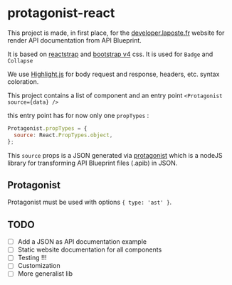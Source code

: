 # protagonist-react

This project is made, in first place, for the [developer.laposte.fr](https://developer.laposte.fr) website for render API documentation from API Blueprint.

It is based on [reactstrap](https://reactstrap.github.io/) and [bootstrap v4](http://v4-alpha.getbootstrap.com/) css. It is used for `Badge` and `Collapse`

We use [Highlight.js](https://highlightjs.org/) for body request and response, headers, etc. syntax coloration.

This project contains a list of component and an entry point `<Protagonist source={data} />`

this entry point has for now only one `propTypes` :

```jsx harmony
Protagonist.propTypes = {
  source: React.PropTypes.object,
};
```

This `source` props is a JSON generated via [protagonist](https://github.com/apiaryio/protagonist) which is a nodeJS library for transforming API Blueprint files (.apib) in JSON.


## Protagonist

Protagonist must be used with options `{ type: 'ast' }`.

## TODO

- [ ] Add a JSON as API documentation example
- [ ] Static website documentation for all components
- [ ] Testing !!!
- [ ] Customization
- [ ] More generalist lib 
